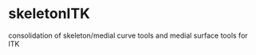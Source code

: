 skeletonITK
===========

consolidation of skeleton/medial curve tools and medial surface tools for ITK